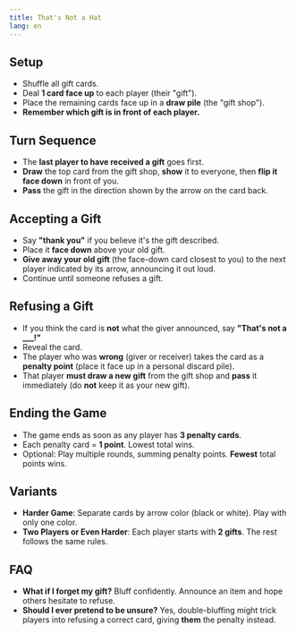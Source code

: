 ```yaml
---
title: That's Not a Hat
lang: en
---
```


## Setup

- Shuffle all gift cards.
- Deal **1 card face up** to each player (their "gift").
- Place the remaining cards face up in a **draw pile** (the "gift shop").
- **Remember which gift is in front of each player.**

## Turn Sequence

- The **last player to have received a gift** goes first.
- **Draw** the top card from the gift shop, **show** it to everyone, then **flip it face down** in front of you.
- **Pass** the gift in the direction shown by the arrow on the card back.

## Accepting a Gift

- Say **"thank you"** if you believe it's the gift described.
- Place it **face down** above your old gift.
- **Give away your old gift** (the face-down card closest to you) to the next player indicated by its arrow, announcing it out loud.
- Continue until someone refuses a gift.

## Refusing a Gift

- If you think the card is **not** what the giver announced, say **"That's not a ___!"**
- Reveal the card.
- The player who was **wrong** (giver or receiver) takes the card as a **penalty point** (place it face up in a personal discard pile).
- That player **must draw a new gift** from the gift shop and **pass** it immediately (do **not** keep it as your new gift).

## Ending the Game

- The game ends as soon as any player has **3 penalty cards**.
- Each penalty card = **1 point**. Lowest total wins.
- Optional: Play multiple rounds, summing penalty points. **Fewest** total points wins.

## Variants

- **Harder Game**: Separate cards by arrow color (black or white). Play with only one color.
- **Two Players or Even Harder**: Each player starts with **2 gifts**. The rest follows the same rules.

## FAQ

- **What if I forget my gift?**
    Bluff confidently. Announce an item and hope others hesitate to refuse.
- **Should I ever pretend to be unsure?**
    Yes, double-bluffing might trick players into refusing a correct card, giving **them** the penalty instead.
